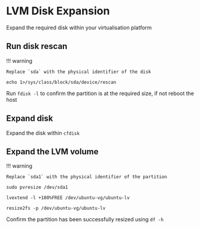 # LVM Disk Expansion

Expand the required disk within your virtualisation platform 

## Run disk rescan

!!! warning 

    Replace `sda` with the physical identifier of the disk

```
echo 1>/sys/class/block/sda/device/rescan
```
Run `fdisk -l` to confirm the partition is at the required size, if not reboot the host

## Expand disk

Expand the disk within `cfdisk`

## Expand the LVM volume

!!! warning 

    Replace `sda1` with the physical identifier of the partition

```
sudo pvresize /dev/sda1
```

```
lvextend -l +100%FREE /dev/ubuntu-vg/ubuntu-lv
```

```
resize2fs -p /dev/ubuntu-vg/ubuntu-lv
```

Confirm the partition has been successfully resized using `df -h`